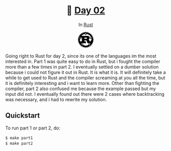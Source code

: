<h1 align="center">🎄 <a href="https://adventofcode.com/2023/day/2">Day 02</a></h1>
<p align="center">In <a href="https://www.rust-lang.org/">Rust</a></p>
<p align="center">
	<img src="https://raw.githubusercontent.com/devicons/devicon/55609aa5bd817ff167afce0d965585c92040787a/icons/rust/rust-plain.svg" width="50px">
</p>

Going right to Rust for day 2, since its one of the languages im the most interested in. Part 1 was
quite easy to do in Rust, but i fought the compiler more than a few times in part 2. I eventually
settled on a dumber solution because i could not figure it out in Rust. It is what it is. It will
definitely take a while to get used to Rust and the compiler screaming at you all the time, but it
is definitely interesting and i want to learn more. Other than fighting the compiler, part 2 also
confused me because the example passed but my input did not. I eventually found out there were 2
cases where backtracking was necessary, and i had to rewrite my solution.

## Quickstart
To run part 1 or part 2, do:
```sh
$ make part1
$ make part2
```
